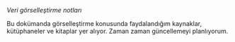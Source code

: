 *Veri görselleştirme notları*

Bu dokümanda görselleştirme konusunda faydalandığım kaynaklar, kütüphaneler ve kitaplar yer alıyor. Zaman zaman güncellemeyi planlıyorum.